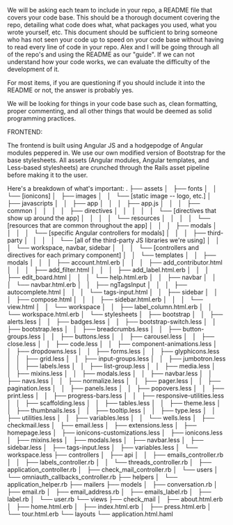 We will be asking each team to include in your repo, a README file that covers your code base. This should be a thorough document covering the repo, detailing what code does what, what packages you used, what you wrote yourself, etc. This document should be sufficient to bring someone who has not seen your code up to speed on your code base without having to read every line of code in your repo. Alex and I will be going through all of the repo's and using the README as our "guide". If we can not understand how your code works, we can evaluate the difficulty of the development of it.

For most items, if you are questioning if you should include it into the README or not, the answer is probably yes.

We will be looking for things in your code base such as, clean formatting, proper commenting, and all other things that would be deemed as solid programming practices.



FRONTEND:

The frontend is built using Angular JS and a hodgepodge of Angular modules peppered in. We use our own modified version of Bootstrap for the base stylesheets. All assets (Angular modules, Angular templates, and Less-based stylesheets) are crunched through the Rails asset pipeline before making it to the user.

Here's a breakdown of what's important:
.
├── assets
│   ├── fonts
│   │   └── [ionicons]
│   ├── images
│   │   └── [static image -- logo, etc.]
│   ├── javascripts
│   │   ├── app
│   │   │   ├── app.js
│   │   │   ├── common
│   │   │   │   ├── directives
│   │   │   │   │   └── [directives that show up around the app]
│   │   │   │   └── resources
│   │   │   │       └── [resources that are common throughout the app]
│   │   │   ├── modals
│   │   │   │   └── [specific Angular controllers for modals]
│   │   │   ├── third-party
│   │   │   │   └── [all of the third-party JS libraries we're using]
│   │   │   └── workspace, navbar, sidebar
│   │   │       └── [controllers and directives for each primary component]
│   │   └── templates
│   │       ├── modals
│   │       │   ├── account.html.erb
│   │       │   ├── add_contributor.html
│   │       │   ├── add_filter.html
│   │       │   ├── add_label.html.erb
│   │       │   ├── edit_board.html
│   │       │   └── help.html.erb
│   │       ├── navbar
│   │       │   └── navbar.html.erb
│   │       ├── ngTagsInput
│   │       │   ├── autocomplete.html
│   │       │   └── tags-input.html
│   │       ├── sidebar
│   │       │   ├── compose.html
│   │       │   ├── sidebar.html.erb
│   │       │   └── view.html
│   │       └── workspace
│   │           ├── label_column.html.erb
│   │           └── workspace.html.erb
│   └── stylesheets
│       ├── bootstrap
│       │   ├── alerts.less
│       │   ├── badges.less
│       │   ├── bootstrap-switch.less
│       │   ├── bootstrap.less
│       │   ├── breadcrumbs.less
│       │   ├── button-groups.less
│       │   ├── buttons.less
│       │   ├── carousel.less
│       │   ├── close.less
│       │   ├── code.less
│       │   ├── component-animations.less
│       │   ├── dropdowns.less
│       │   ├── forms.less
│       │   ├── glyphicons.less
│       │   ├── grid.less
│       │   ├── input-groups.less
│       │   ├── jumbotron.less
│       │   ├── labels.less
│       │   ├── list-group.less
│       │   ├── media.less
│       │   ├── mixins.less
│       │   ├── modals.less
│       │   ├── navbar.less
│       │   ├── navs.less
│       │   ├── normalize.less
│       │   ├── pager.less
│       │   ├── pagination.less
│       │   ├── panels.less
│       │   ├── popovers.less
│       │   ├── print.less
│       │   ├── progress-bars.less
│       │   ├── responsive-utilities.less
│       │   ├── scaffolding.less
│       │   ├── tables.less
│       │   ├── theme.less
│       │   ├── thumbnails.less
│       │   ├── tooltip.less
│       │   ├── type.less
│       │   ├── utilities.less
│       │   ├── variables.less
│       │   └── wells.less
│       ├── checkmail.less
│       ├── email.less
│       ├── extensions.less
│       ├── homepage.less
│       ├── ionicons-customizations.less
│       ├── ionicons.less
│       ├── mixins.less
│       ├── modals.less
│       ├── navbar.less
│       ├── sidebar.less
│       ├── tags-input.less
│       ├── variables.less
│       └── workspace.less
├── controllers
│   ├── api
│   │   ├── emails_controller.rb
│   │   ├── labels_controller.rb
│   │   └── threads_controller.rb
│   ├── application_controller.rb
│   ├── check_mail_controller.rb
│   └── users
│       └── omniauth_callbacks_controller.rb
├── helpers
│   └── application_helper.rb
├── mailers
├── models
│   ├── conversation.rb
│   ├── email.rb
│   ├── email_address.rb
│   ├── emails_label.rb
│   ├── label.rb
│   └── user.rb
└── views
    ├── check_mail
    │   ├── about.html.erb
    │   ├── home.html.erb
    │   ├── index.html.erb
    │   ├── press.html.erb
    │   └── tour.html.erb
    └── layouts
        └── application.html.haml